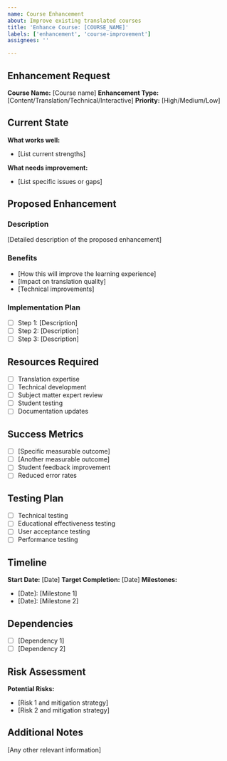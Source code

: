 ```yaml
---
name: Course Enhancement
about: Improve existing translated courses
title: 'Enhance Course: [COURSE_NAME]'
labels: ['enhancement', 'course-improvement']
assignees: ''

---
```


## Enhancement Request

**Course Name:** [Course name]
**Enhancement Type:** [Content/Translation/Technical/Interactive]
**Priority:** [High/Medium/Low]

## Current State

**What works well:**
- [List current strengths]

**What needs improvement:**
- [List specific issues or gaps]

## Proposed Enhancement

### Description
[Detailed description of the proposed enhancement]

### Benefits
- [How this will improve the learning experience]
- [Impact on translation quality]
- [Technical improvements]

### Implementation Plan
- [ ] Step 1: [Description]
- [ ] Step 2: [Description]
- [ ] Step 3: [Description]

## Resources Required

- [ ] Translation expertise
- [ ] Technical development
- [ ] Subject matter expert review
- [ ] Student testing
- [ ] Documentation updates

## Success Metrics

- [ ] [Specific measurable outcome]
- [ ] [Another measurable outcome]
- [ ] Student feedback improvement
- [ ] Reduced error rates

## Testing Plan

- [ ] Technical testing
- [ ] Educational effectiveness testing
- [ ] User acceptance testing
- [ ] Performance testing

## Timeline

**Start Date:** [Date]
**Target Completion:** [Date]
**Milestones:**
- [Date]: [Milestone 1]
- [Date]: [Milestone 2]

## Dependencies

- [ ] [Dependency 1]
- [ ] [Dependency 2]

## Risk Assessment

**Potential Risks:**
- [Risk 1 and mitigation strategy]
- [Risk 2 and mitigation strategy]

## Additional Notes

[Any other relevant information]